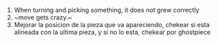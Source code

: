 1. When turning and picking something, it does not grew correctly
2. ~move gets crazy.~
3. Mejorar la posicion de la pieza que va apareciendo, chekear si esta alineada con la ultima pieza, y si no lo esta, chekear por ghostpiece

